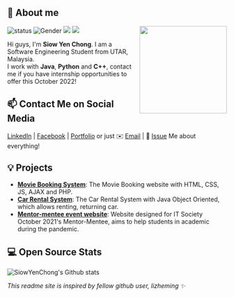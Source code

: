 ## 👋 About me

<!--https://user-images.githubusercontent.com/5713670/87202985-820dcb80-c2b6-11ea-9f56-7ec461c497c3.gif-->
<img align='right' src='https://octodex.github.com/images/femalecodertocat.png' width='200"'>

![status](https://img.shields.io/badge/status-up-brightgreen) ![Gender](https://img.shields.io/badge/gender-%F0%9F%91%A9-lightgrey) ![](https://img.shields.io/static/v1?label=linkedin&message=chong-siow-yen&color=7BB32E&logo=linkedin) ![](https://visitor-badge.glitch.me/badge?page_id=github.com/SiowYenChong)

Hi guys, I'm **Siow Yen Chong**. I am a Software Engineering Student from UTAR, Malaysia.  
I work with **Java**, **Python** and **C++**, contact me if you have internship opportunities to offer this October 2022!

## 📫 Contact Me on Social Media

[LinkedIn][-1] | [Facebook][0] | [Portfolio][1] or just ✉️ [Email](mailto:Clairechong998@1utar.my) | 💬 [Issue](https://github.com/SiowYenChong/SiowYenChong/issues/me) Me about everything!

## 💡 Projects 

- [**Movie Booking System**](https://github.com/SiowYenChong/Movie_Ticket_Booking_website): The Movie Booking website with HTML, CSS, JS, AJAX and PHP.
- [**Car Rental System**](https://github.com/SiowYenChong/CarRentalSystem): The Car Rental System with Java Object Oriented, which allows renting, returning car.
- [**Mentor-mentee event website**](https://utar-its.github.io/mentor-mentee/): Website designed for IT Society October 2021's Mentor-Mentee, aims to help students in academic during the pandemic.
 
## 💻 Open Source Stats


![SiowYenChong's Github stats](https://github-readme-stats.vercel.app/api?username=SiowYenChong&show_icons=true)

<!--
**SiowYenChong/SiowYenChong** is a ✨ _special_ ✨ repository because its `README.md` (this file) appears on your GitHub profile.

Here are some ideas to get you started:

- 🔭 I’m currently working on ...
- 🌱 I’m currently learning ...
- 👯 I’m looking to collaborate on ...
- 🤔 I’m looking for help with ...
- 💬 Ask me about ...
- 📫 How to reach me: ...
- 😄 Pronouns: ...
- ⚡ Fun fact: ...
-->
[-1]: https://my.linkedin.com/in/chong-siow-yen
[0]: https://www.facebook.com/ChongSiowYen
[1]: https://about.me/SiowYenChong

*This readme site is inspired by fellow github user, lizheming ✨*
